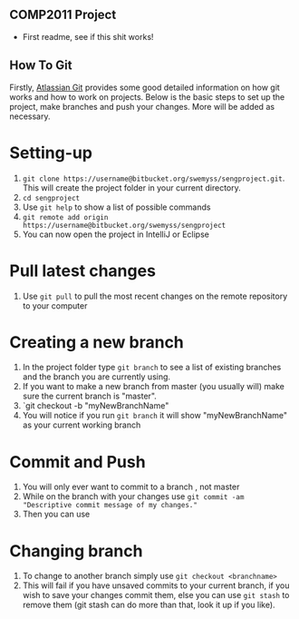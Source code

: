 ## COMP2011 Project

* First readme, see if this shit works!


## How To Git
Firstly, [Atlassian Git](https://www.atlassian.com/git/) provides some good detailed information on how git works and how to work on projects. Below is the basic steps to set up the project, make branches and push your changes. More will be added as necessary.

# Setting-up
1. `git clone https://username@bitbucket.org/swemyss/sengproject.git`. This will create the project folder in your current directory.
2. `cd sengproject`
3. Use `git help` to show a list of possible commands
4. `git remote add origin https://username@bitbucket.org/swemyss/sengproject`
5. You can now open the project in IntelliJ or Eclipse

# Pull latest changes
1. Use `git pull` to pull the most recent changes on the remote repository to your computer

# Creating a new branch
1. In the project folder type `git branch` to see a list of existing branches and the branch you are currently using.
2. If you want to make a new branch from master (you usually will) make sure the current branch is "master".
3. `git checkout -b "myNewBranchName"
4. You will notice if you run `git branch` it will show "myNewBranchName" as your current working branch

# Commit and Push
1. You will only ever want to commit to a branch , not master
2. While on the branch with your changes use `git commit -am "Descriptive commit message of my changes."`
3. Then you can use

# Changing branch
1. To change to another branch simply use `git checkout <branchname>`
2. This will fail if you have unsaved commits to your current branch, if you wish to save your changes commit them, else you can use `git stash` to remove them (git stash can do more than that, look it up if you like).

